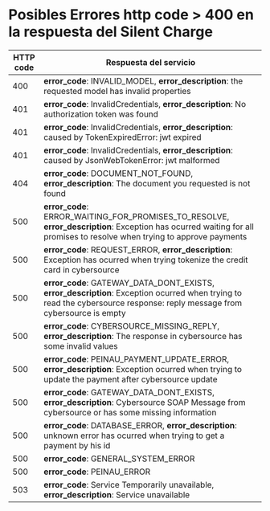 # Posibles Errores http code > 400 en la respuesta del Silent Charge

| HTTP code| Respuesta del servicio                   |
| -------- | ---------------------------------------- |
|400 | **error_code**: INVALID_MODEL, **error_description**: the requested model has invalid properties|
|401 | **error_code**: InvalidCredentials, **error_description**: No authorization token was found|
|401 | **error_code**: InvalidCredentials, **error_description**: caused by TokenExpiredError: jwt expired|
|401 | **error_code**: InvalidCredentials, **error_description**: caused by JsonWebTokenError: jwt malformed|
|404 | **error_code**: DOCUMENT_NOT_FOUND, **error_description**: The document you requested is not found|
| 500  |**error_code**: ERROR_WAITING_FOR_PROMISES_TO_RESOLVE, **error_description**: Exception has ocurred waiting for all promises to resolve when trying to approve payments|
| 500 | **error_code**: REQUEST_ERROR, **error_description**: Exception has ocurred when trying tokenize the credit card in cybersource|
| 500 | **error_code**: GATEWAY_DATA_DONT_EXISTS, **error_description**: Exception ocurred when trying to read the cybersource response: reply message from cybersource is empty|
| 500 | **error_code**: CYBERSOURCE_MISSING_REPLY, **error_description**: The response in cybersource has some invalid values|
| 500 | **error_code**: PEINAU_PAYMENT_UPDATE_ERROR, **error_description**: Exception ocurred when trying to update the payment after cybersource update|
| 500 | **error_code**: GATEWAY_DATA_DONT_EXISTS, **error_description**: Cybersource SOAP Message from cybersource or has some missing information|
|500 | **error_code**: DATABASE_ERROR, **error_description**: unknown error has ocurred when trying to get a payment by his id |
|500 | **error_code**: GENERAL_SYSTEM_ERROR |
|500 | **error_code**: PEINAU_ERROR |
|503 | **error_code**: Service Temporarily unavailable, **error_description**: Service unavailable |

